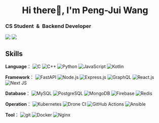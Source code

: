 <h1 align="center">Hi there👋, I'm Peng-Jui Wang</h1>

### CS Student &nbsp;&&nbsp; Backend Developer

![](https://github-profile-summary-cards.vercel.app/api/cards/stats?username=james5418&theme=tokyonight)
![](http://github-profile-summary-cards.vercel.app/api/cards/most-commit-language?username=james5418&theme=tokyonight)

## Skills

**Language**：
  ![C](https://img.shields.io/badge/C-%2300599C.svg?&logo=c&logoColor=white)
  ![C++](https://img.shields.io/badge/C%2B%2B-00599C?logo=c%2B%2B&logoColor=white)
  ![Python](https://img.shields.io/badge/Python-3670A0?&logo=python&logoColor=ffdd54)
  ![JavaScript](https://img.shields.io/badge/-JavaScript-F7DF1E?logo=javascript&logoColor=white)
  ![Kotlin](https://img.shields.io/badge/Kotlin-%230095D5.svg?logo=kotlin&logoColor=white)
  <!--   ![Go](https://img.shields.io/badge/GO-%2300ADD8.svg?logo=go&logoColor=white) -->

**Framework**：
  ![FastAPI]( https://img.shields.io/badge/FastAPI-109989?logo=FASTAPI&logoColor=white)
  ![Node.js](https://img.shields.io/badge/Node.js-6DA55F?&logo=node.js&logoColor=white)
  ![Express.js](https://img.shields.io/badge/Express.js-%23404d59.svg?&logo=express&logoColor=%2361DAFB)
  ![GraphQL](https://img.shields.io/badge/-GraphQL-E10098?logo=graphql&logoColor=white)
  ![React.js](https://img.shields.io/badge/React-20232A?logo=react&logoColor=61DAFB)
  ![Next JS](https://img.shields.io/badge/Next-black?logo=next.js&logoColor=white)
  <!--   ![Gin](https://custom-icon-badges.herokuapp.com/badge/-Gin-00ADD8?logo=gin&logoColor=white) -->

**Database**：
  ![MySQL](https://img.shields.io/badge/-MySQL-4479A1?logo=mysql&logoColor=white)
  ![PostgreSQL](https://img.shields.io/badge/PostgreSQL-316192?logo=postgresql&logoColor=white)
  ![MongoDB](https://img.shields.io/badge/MongoDB-4EA94B?logo=mongodb&logoColor=white)
  ![Firebase](https://img.shields.io/badge/Firebase-%23039BE5.svg?logo=firebase)
  ![Redis](https://img.shields.io/badge/Redis-%23DD0031.svg?logo=redis&logoColor=white)

**Operation**： 
  ![Kubernetes](https://img.shields.io/badge/Kubernetes-326CE5?logo=Kubernetes&logoColor=white)
  ![Drone CI](https://img.shields.io/badge/Drone_CI-212121?logo=drone&logoColor=white)
  ![GitHub Actions](https://img.shields.io/badge/Github%20Actions-%232671E5.svg?logo=githubactions&logoColor=white)
  ![Ansible](https://img.shields.io/badge/Ansible-%231A1918.svg?logo=ansible&logoColor=white)

 **Tool**： 
  ![git](https://img.shields.io/badge/-Git-F05032?logo=git&logoColor=white)
  ![Docker](https://img.shields.io/badge/Docker-2496ED?logo=docker&logoColor=white)
  ![Nginx](https://img.shields.io/badge/Nginx-%23009639.svg?logo=nginx&logoColor=white)

<!--
**james5418/james5418** is a ✨ _special_ ✨ repository because its `README.md` (this file) appears on your GitHub profile.

Here are some ideas to get you started:

- 🔭 I’m currently working on ...
- 🌱 I’m currently learning ...
- 👯 I’m looking to collaborate on ...
- 🤔 I’m looking for help with ...
- 💬 Ask me about ...
- 📫 How to reach me: ...
- 😄 Pronouns: ...
- ⚡ Fun fact: ...
-->
